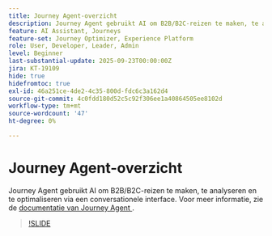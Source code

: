 ```yaml
---
title: Journey Agent-overzicht
description: Journey Agent gebruikt AI om B2B/B2C-reizen te maken, te analyseren en te optimaliseren via een conversationele interface.
feature: AI Assistant, Journeys
feature-set: Journey Optimizer, Experience Platform
role: User, Developer, Leader, Admin
level: Beginner
last-substantial-update: 2025-09-23T00:00:00Z
jira: KT-19109
hide: true
hidefromtoc: true
exl-id: 46a251ce-4de2-4c35-800d-fdc6c3a162d4
source-git-commit: 4c0fdd180d52c5c92f306ee1a40864505ee8102d
workflow-type: tm+mt
source-wordcount: '47'
ht-degree: 0%

---
```


# Journey Agent-overzicht

Journey Agent gebruikt AI om B2B/B2C-reizen te maken, te analyseren en te optimaliseren via een conversationele interface. Voor meer informatie, zie de [ documentatie van Journey Agent ](https://experienceleague.adobe.com/en/docs/experience-cloud-ai/experience-cloud-ai/agents/ajo-agent-analyze).

>[!SLIDE](journey-agent-overview)
